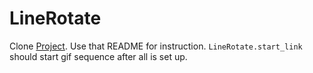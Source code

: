 # LineRotate
Clone [Project](../../../). Use that README for instruction.
`LineRotate.start_link` should start gif sequence after all is set up.